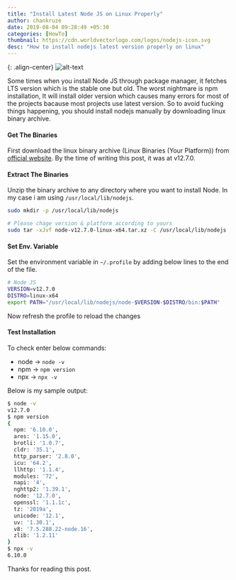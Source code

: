 ```yaml
---
title: "Install Latest Node JS on Linux Properly"
author: chankruze
date: 2019-08-04 09:28:49 +05:30
categories: [HowTo]
thumbnail: https://cdn.worldvectorlogo.com/logos/nodejs-icon.svg
desc: "How to install nodejs latest version properly on linux"
---
```

{: .align-center}
![alt-text](https://nodejs.org/static/images/logos/nodejs-new-pantone-black.png)

Some times when you install Node JS through package manager, it fetches LTS version which is the stable one but old. The worst nightmare is npm installation, It will install older version which causes many errors for most of the projects bacause most projects use latest version. So to avoid fucking things happening, you should install nodejs manually by downloading linux binary archive.

#### Get The Binaries

First download the linux binary archive (Linux Binaries (Your Platform)) from [official website](https://nodejs.org/en/download/). By the time of writing this post, it was at v12.7.0.

#### Extract The Binaries

Unzip the binary archive to any directory where you want to install Node. In my case  i am using `/usr/local/lib/nodejs`.

```bash
sudo mkdir -p /usr/local/lib/nodejs

# Please chage version & platform according to yours
sudo tar -xJvf node-v12.7.0-linux-x64.tar.xz -C /usr/local/lib/nodejs
```
#### Set Env. Variable
Set the environment variable in `~/.profile` by adding below lines to the end of the file.

```bash
# Node JS
VERSION=v12.7.0
DISTRO=linux-x64
export PATH="/usr/local/lib/nodejs/node-$VERSION-$DISTRO/bin:$PATH"
```
Now refresh the profile to reload the changes

#### Test Installation

To check enter below commands:
- node -> `node -v`
- npm -> `npm version`
- npx -> `npx -v`

Below is my sample output:

```bash
$ node -v
v12.7.0
$ npm version
{
  npm: '6.10.0',
  ares: '1.15.0',
  brotli: '1.0.7',
  cldr: '35.1',
  http_parser: '2.8.0',
  icu: '64.2',
  llhttp: '1.1.4',
  modules: '72',
  napi: '4',
  nghttp2: '1.39.1',
  node: '12.7.0',
  openssl: '1.1.1c',
  tz: '2019a',
  unicode: '12.1',
  uv: '1.30.1',
  v8: '7.5.288.22-node.16',
  zlib: '1.2.11'
}
$ npx -v
6.10.0
```

Thanks for reading this post.
